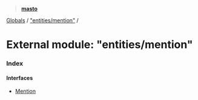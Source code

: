 > **[masto](../README.md)**

[Globals](../globals.md) / ["entities/mention"](_entities_mention_.md) /

# External module: "entities/mention"

### Index

#### Interfaces

* [Mention](../interfaces/_entities_mention_.mention.md)